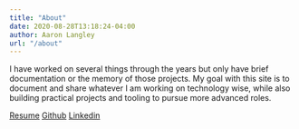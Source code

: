 ```yaml
---
title: "About"
date: 2020-08-28T13:18:24-04:00
author: Aaron Langley
url: "/about"
---
```


I have worked on several things through the years but only have brief documentation or the memory of those projects. My goal with this site is to document and share whatever I am working on technology wise, while also building practical projects and tooling to pursue more advanced roles.

<style>
.container {
  ...
  display: flex;
  justify-content: center;
}
</style>

<div class=container>
<div class=child data-iframe-width="150" data-iframe-height="270" data-share-badge-id="28d124e4-4831-437a-99de-0ffbc2fff0c0" data-share-badge-host="https://www.youracclaim.com"></div><script type="text/javascript" async src="//cdn.youracclaim.com/assets/utilities/embed.js"></script>

<div class=child data-iframe-width="150" data-iframe-height="270" data-share-badge-id="95ce180b-acc5-440e-be5a-35613e31943a" data-share-badge-host="https://www.youracclaim.com"></div><script type="text/javascript" async src="//cdn.youracclaim.com/assets/utilities/embed.js"></script>
</div>

[Resume](https://blog.greatcatlab.net/resume)
[Github](https://github.com/alangley345)
[Linkedin](https://www.linkedin.com/in/aaron-langley-701196164/)
